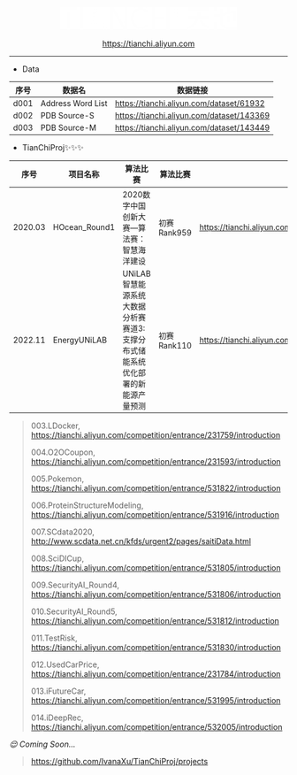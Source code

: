 
<div align=center>
<img src="9999.Temp/logo1.png"/>

https://tianchi.aliyun.com

</div>

---

* Data

| 序号 | 数据名 | 数据链接 |
| - | - | - |
| d001 | Address Word List | https://tianchi.aliyun.com/dataset/61932 |
| d002 | PDB Source-S | https://tianchi.aliyun.com/dataset/143369 |
| d003 | PDB Source-M | https://tianchi.aliyun.com/dataset/143449 |


* TianChiProj✨✨✨

| 序号 | 项目名称 | 算法比赛 | 算法比赛 | 比赛链接 |
| - | - | - | - | - |
| 2020.03 | HOcean_Round1 | 2020数字中国创新大赛—算法赛：智慧海洋建设| 初赛Rank959 | https://tianchi.aliyun.com/competition/entrance/231768/introduction |
| 2022.11 | EnergyUNiLAB | UNiLAB智慧能源系统大数据分析赛 赛道3:支撑分布式储能系统优化部署的新能源产量预测| 初赛Rank110 | https://tianchi.aliyun.com/competition/entrance/532022/introduction |

> 003.LDocker, https://tianchi.aliyun.com/competition/entrance/231759/introduction
>
> 004.O2OCoupon, https://tianchi.aliyun.com/competition/entrance/231593/introduction
> 
> 005.Pokemon, https://tianchi.aliyun.com/competition/entrance/531822/introduction
> 
> 006.ProteinStructureModeling, https://tianchi.aliyun.com/competition/entrance/531916/introduction
>
> 007.SCdata2020, http://www.scdata.net.cn/kfds/urgent2/pages/saitiData.html
>
> 008.SciDICup, https://tianchi.aliyun.com/competition/entrance/531805/introduction
> 
> 009.SecurityAI_Round4, https://tianchi.aliyun.com/competition/entrance/531806/introduction
>
> 010.SecurityAI_Round5, https://tianchi.aliyun.com/competition/entrance/531812/introduction
>
> 011.TestRisk, https://tianchi.aliyun.com/competition/entrance/531830/introduction
>
> 012.UsedCarPrice, https://tianchi.aliyun.com/competition/entrance/231784/introduction
>  
> 013.iFutureCar, https://tianchi.aliyun.com/competition/entrance/531995/introduction
> 
> 014.iDeepRec, https://tianchi.aliyun.com/competition/entrance/532005/introduction
> 

_😌 Coming Soon..._

> https://github.com/IvanaXu/TianChiProj/projects
